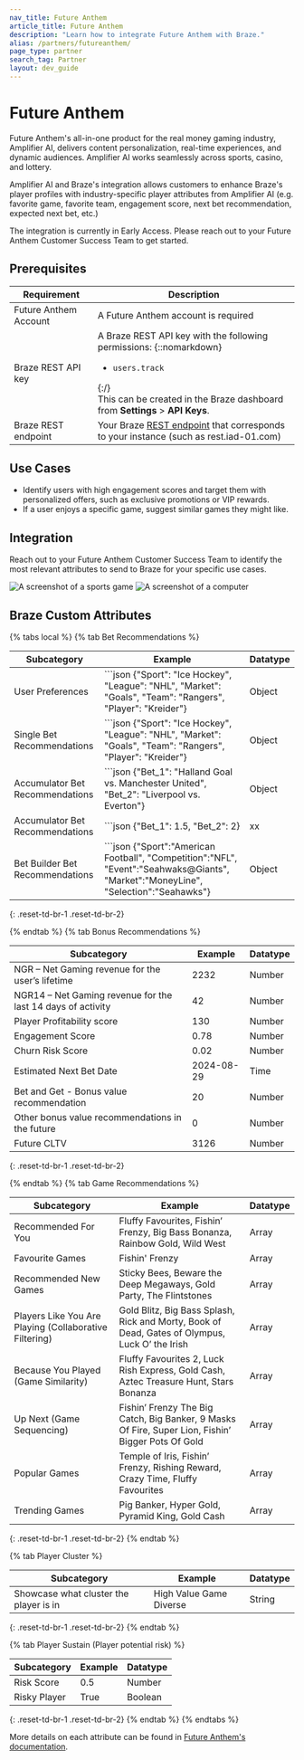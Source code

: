 ```yaml
---
nav_title: Future Anthem
article_title: Future Anthem
description: "Learn how to integrate Future Anthem with Braze."
alias: /partners/futureanthem/
page_type: partner
search_tag: Partner
layout: dev_guide
---
```


# Future Anthem

Future Anthem's all-in-one product for the real money gaming industry, Amplifier AI, delivers content personalization, real-time experiences, and dynamic audiences. Amplifier AI works seamlessly across sports, casino, and lottery.

Amplifier AI and Braze's integration allows customers to enhance Braze's player profiles with industry-specific player attributes from Amplifier AI (e.g. favorite game, favorite team, engagement score, next bet recommendation, expected next bet, etc.)

The integration is currently in Early Access. Please reach out to your Future Anthem Customer Success Team to get started.

## Prerequisites

| Requirement              | Description                                            |
|--------------------------|--------------------------------------------------------|
| Future Anthem Account    | A Future Anthem account is required |
| Braze REST API key       | A Braze REST API key with the following permissions: {::nomarkdown}<ul><li><code>users.track</code></li></ul>{:/} <br>This can be created in the Braze dashboard from **Settings** > **API Keys**. |
| Braze REST endpoint      | Your Braze [REST endpoint](https://www.braze.com/docs/developer_guide/rest_api/basics/#endpoints) that corresponds to your instance (such as rest.iad-01.com) |


## Use Cases

- Identify users with high engagement scores and target them with personalized offers, such as exclusive promotions or VIP rewards.
- If a user enjoys a specific game, suggest similar games they might like.

## Integration

Reach out to your Future Anthem Customer Success Team to identify the most relevant attributes to send to Braze for your specific use cases.

![A screenshot of a sports game](images/image1.png)
![A screenshot of a computer](images/image2.png)

## Braze Custom Attributes


{% tabs local %}
{% tab Bet Recommendations %}

| Subcategory | Example | Datatype |
| ------- | ----------- |----------- |
| User Preferences | ```json {"Sport": "Ice Hockey", "League": "NHL", "Market": "Goals", "Team": "Rangers", "Player": "Kreider"}| Object |
| Single Bet Recommendations | ```json {"Sport": "Ice Hockey", "League": "NHL", "Market": "Goals", "Team": "Rangers", "Player": "Kreider"}| Object |
| Accumulator Bet Recommendations | ```json {"Bet_1": "Halland Goal vs. Manchester United", "Bet_2": "Liverpool vs. Everton"}| Object |
| Accumulator Bet Recommendations | ```json {"Bet_1": 1.5, "Bet_2": 2} | xx |
| Bet Builder Bet Recommendations | ```json {"Sport":"American Football", "Competition":"NFL", "Event":"Seahwaks@Giants", "Market":"MoneyLine", "Selection":"Seahawks"} | Object |
{: .reset-td-br-1 .reset-td-br-2}

{% endtab %}
{% tab Bonus Recommendations %}

| Subcategory | Example | Datatype |
| ------- | ----------- |----------- |
|NGR – Net Gaming revenue for the user’s lifetime | 2232| Number|
| NGR14 – Net Gaming revenue for the last 14 days of activity | 42 | Number
| Player Profitability score| 130 | Number |
| Engagement Score | 0.78 | Number |
| Churn Risk Score | 0.02 | Number |
| Estimated Next Bet Date | 2024-08-29 | Time |
| Bet and Get - Bonus value recommendation | 20 | Number |
| Other bonus value recommendations in the future | 0 | Number |
| Future CLTV  | 3126 | Number |

{: .reset-td-br-1 .reset-td-br-2}

{% endtab %}
{% tab Game Recommendations %}

| Subcategory | Example | Datatype |
| ------- | ----------- |----------- |
| Recommended For You | Fluffy Favourites, Fishin’ Frenzy, Big Bass Bonanza, Rainbow Gold, Wild West| Array |
| Favourite Games | Fishin' Frenzy | Array |
| Recommended New Games | Sticky Bees, Beware the Deep Megaways, Gold Party, The Flintstones| Array |
| Players Like You Are Playing (Collaborative Filtering) |Gold Blitz, Big Bass Splash, Rick and Morty, Book of Dead, Gates of Olympus, Luck O’ the Irish | Array |
| Because You Played (Game Similarity)|Fluffy Favourites 2, Luck Rish Express, Gold Cash, Aztec Treasure Hunt, Stars Bonanza | Array |
| Up Next (Game Sequencing) | Fishin’ Frenzy The Big Catch, Big Banker, 9 Masks Of Fire, Super Lion, Fishin’ Bigger Pots Of Gold | Array |
| Popular Games | Temple of Iris, Fishin’ Frenzy, Rishing Reward, Crazy Time, Fluffy Favourites | Array |
| Trending Games | Pig Banker, Hyper Gold, Pyramid King, Gold Cash | Array |

{: .reset-td-br-1 .reset-td-br-2}
{% endtab %}

{% tab Player Cluster %}

| Subcategory | Example | Datatype |
| ------- | ----------- |----------- |
| Showcase what cluster the player is in | High Value Game Diverse| String |
{: .reset-td-br-1 .reset-td-br-2}
{% endtab %}

{% tab Player Sustain (Player potential risk) %}

| Subcategory | Example | Datatype |
| ------- | ----------- |----------- |
| Risk Score | 0.5| Number |
| Risky Player | True | Boolean |
{: .reset-td-br-1 .reset-td-br-2}
{% endtab %}
{% endtabs %}

More details on each attribute can be found in [Future Anthem's documentation](https://knowledge.futureanthem.com/getting-started).





